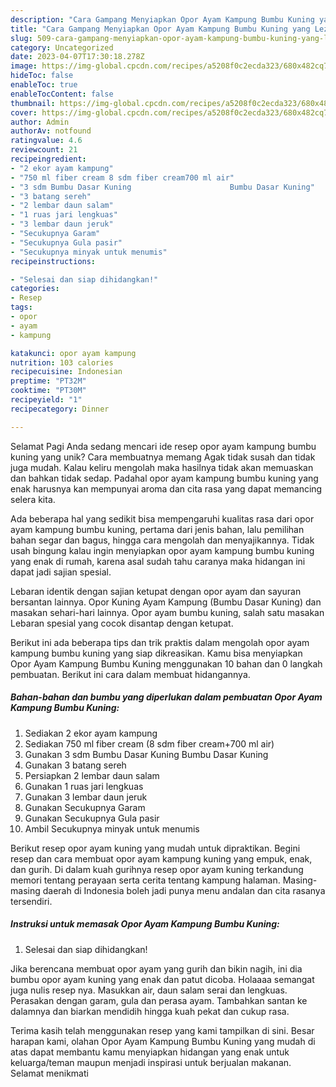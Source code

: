 ```yaml
---
description: "Cara Gampang Menyiapkan Opor Ayam Kampung Bumbu Kuning yang Lezat Sekali, Mantap"
title: "Cara Gampang Menyiapkan Opor Ayam Kampung Bumbu Kuning yang Lezat Sekali, Mantap"
slug: 509-cara-gampang-menyiapkan-opor-ayam-kampung-bumbu-kuning-yang-lezat-sekali-mantap
category: Uncategorized
date: 2023-04-07T17:30:18.278Z
image: https://img-global.cpcdn.com/recipes/a5208f0c2ecda323/680x482cq70/opor-ayam-kampung-bumbu-kuning-foto-resep-utama.jpg
hideToc: false
enableToc: true
enableTocContent: false
thumbnail: https://img-global.cpcdn.com/recipes/a5208f0c2ecda323/680x482cq70/opor-ayam-kampung-bumbu-kuning-foto-resep-utama.jpg
cover: https://img-global.cpcdn.com/recipes/a5208f0c2ecda323/680x482cq70/opor-ayam-kampung-bumbu-kuning-foto-resep-utama.jpg
author: Admin
authorAv: notfound
ratingvalue: 4.6
reviewcount: 21
recipeingredient:
- "2 ekor ayam kampung"
- "750 ml fiber cream 8 sdm fiber cream700 ml air"
- "3 sdm Bumbu Dasar Kuning                      Bumbu Dasar Kuning"
- "3 batang sereh"
- "2 lembar daun salam"
- "1 ruas jari lengkuas"
- "3 lembar daun jeruk"
- "Secukupnya Garam"
- "Secukupnya Gula pasir"
- "Secukupnya minyak untuk menumis"
recipeinstructions:

- "Selesai dan siap dihidangkan!"
categories:
- Resep
tags:
- opor
- ayam
- kampung

katakunci: opor ayam kampung 
nutrition: 103 calories
recipecuisine: Indonesian
preptime: "PT32M"
cooktime: "PT30M"
recipeyield: "1"
recipecategory: Dinner

---
```



Selamat Pagi Anda sedang mencari ide resep opor ayam kampung bumbu kuning yang unik? Cara membuatnya memang Agak tidak susah dan tidak juga mudah. Kalau keliru mengolah maka hasilnya tidak akan memuaskan dan bahkan tidak sedap. Padahal opor ayam kampung bumbu kuning yang enak harusnya kan mempunyai aroma dan cita rasa yang dapat memancing selera kita.


Ada beberapa hal yang sedikit bisa mempengaruhi kualitas rasa dari opor ayam kampung bumbu kuning, pertama dari jenis bahan, lalu pemilihan bahan segar dan bagus, hingga cara mengolah dan menyajikannya. Tidak usah bingung kalau ingin menyiapkan opor ayam kampung bumbu kuning yang enak di rumah, karena asal sudah tahu caranya maka hidangan ini dapat jadi sajian spesial.

Lebaran identik dengan sajian ketupat dengan opor ayam dan sayuran bersantan lainnya. Opor Kuning Ayam Kampung (Bumbu Dasar Kuning) dan masakan sehari-hari lainnya. Opor ayam bumbu kuning, salah satu masakan Lebaran spesial yang cocok disantap dengan ketupat.


Berikut ini ada beberapa tips dan trik praktis dalam mengolah opor ayam kampung bumbu kuning yang siap dikreasikan. Kamu bisa menyiapkan Opor Ayam Kampung Bumbu Kuning menggunakan 10 bahan dan 0 langkah pembuatan. Berikut ini cara dalam membuat hidangannya.

<!--inarticleads1-->

##### Bahan-bahan dan bumbu yang diperlukan dalam pembuatan Opor Ayam Kampung Bumbu Kuning:

1. Sediakan 2 ekor ayam kampung
1. Sediakan 750 ml fiber cream (8 sdm fiber cream+700 ml air)
1. Gunakan 3 sdm Bumbu Dasar Kuning                      Bumbu Dasar Kuning
1. Gunakan 3 batang sereh
1. Persiapkan 2 lembar daun salam
1. Gunakan 1 ruas jari lengkuas
1. Gunakan 3 lembar daun jeruk
1. Gunakan Secukupnya Garam
1. Gunakan Secukupnya Gula pasir
1. Ambil Secukupnya minyak untuk menumis


Berikut resep opor ayam kuning yang mudah untuk dipraktikan. Begini resep dan cara membuat opor ayam kampung kuning yang empuk, enak, dan gurih. Di dalam kuah gurihnya resep opor ayam kuning terkandung memori tentang perayaan serta cerita tentang kampung halaman. Masing-masing daerah di Indonesia boleh jadi punya menu andalan dan cita rasanya tersendiri. 

<!--inarticleads2-->

##### Instruksi untuk memasak Opor Ayam Kampung Bumbu Kuning:


1. Selesai dan siap dihidangkan!

Jika berencana membuat opor ayam yang gurih dan bikin nagih, ini dia bumbu opor ayam kuning yang enak dan patut dicoba. Holaaaa semangat juga nulis resep nya. Masukkan air, daun salam serai dan lengkuas. Perasakan dengan garam, gula dan perasa ayam. Tambahkan santan ke dalamnya dan biarkan mendidih hingga kuah pekat dan cukup rasa. 

Terima kasih telah menggunakan resep yang kami tampilkan di sini. Besar harapan kami, olahan Opor Ayam Kampung Bumbu Kuning yang mudah di atas dapat membantu kamu menyiapkan hidangan yang enak untuk keluarga/teman maupun menjadi inspirasi untuk berjualan makanan. Selamat menikmati
